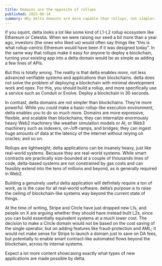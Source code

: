 ```yaml
---
title: Domains are the opposite of rollups
published: 2025-08-14
summary: Why delta domains are more capable than rollups, not simpler.
---
```


If you squint, delta looks a lot like some kind of L1-L2 rollup ecosystem like Ethereum or Celestia. When we were raising our seed a bit more than a year ago, investors (the ones who liked us) would often say things like “this is what rollup-centric Ethereum would have been if it was designed today”. In the same way that rollups make it easy for anyone to deploy a blockchain, turning your existing app into a delta domain would be as simple as adding a few lines of APIs.

But this is totally wrong. The reality is that delta enables *more*, not less advanced verifiable systems and applications than blockchains. delta does not solve the problem of deploying a blockchain with minimal development work and opex. For this, you should build a rollup, and more specifically use a service such as Conduit or Evolve. Deploy a blockchain in 30 seconds.

In contrast, delta domains are not simpler than blockchains. They’re more powerful. While you *could* make a basic rollup-like execution environment, delta enables you to do so much more. Domains are more expressive, flexible, and scalable than blockchains; they can internalize enormously heavy Web2 machinery like weather simulation models or AI, or Web3 machinery such as indexers, on-/off-ramps, and bridges; they can ingest huge amounts of data at the latency of the internet without relying on oracles; and so on.

Rollups are lightweight; delta applications can be insanely heavy, just like real-world systems. Because they are real-world systems. While smart contracts are practically size-bounded at a couple of thousands lines of code, delta-based systems are not constrained by gas costs and can feasibly extend into the tens of millions and beyond, as is generally required in Web2.

Building a genuinely useful delta application will definitely require a ton of work, as is the case for all real-world software. delta’s purpose is to raise the ceiling of blockchain-like systems way beyond the current state of things. 

At the time of writing, Stripe and Circle have just dropped new L1s, and people on X are arguing whether they should have instead built L2s, since you can build essentially equivalent systems at a much lower cost. The decision to make a Circle domain would not be based on the cost saving of the single operator, but on adding features like fraud-protection and AML; it would not make sense for Stripe to launch a domain just to save on DA fees, but potentially to enable smart contract-like automated flows beyond the blockchain, across its internal systems.

Expect a lot more content showcasing exactly what types of new applications are made possible by delta.
